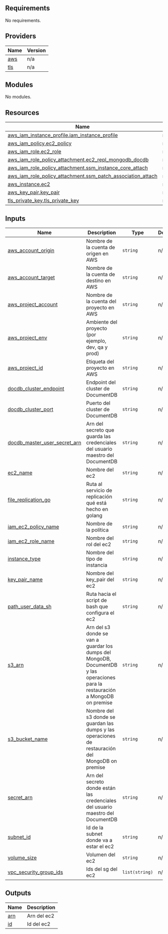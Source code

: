 <!-- BEGIN_TF_DOCS -->
## Requirements

No requirements.

## Providers

| Name | Version |
|------|---------|
| <a name="provider_aws"></a> [aws](#provider\_aws) | n/a |
| <a name="provider_tls"></a> [tls](#provider\_tls) | n/a |

## Modules

No modules.

## Resources

| Name | Type |
|------|------|
| [aws_iam_instance_profile.iam_instance_profile](https://registry.terraform.io/providers/hashicorp/aws/latest/docs/resources/iam_instance_profile) | resource |
| [aws_iam_policy.ec2_policy](https://registry.terraform.io/providers/hashicorp/aws/latest/docs/resources/iam_policy) | resource |
| [aws_iam_role.ec2_role](https://registry.terraform.io/providers/hashicorp/aws/latest/docs/resources/iam_role) | resource |
| [aws_iam_role_policy_attachment.ec2_repl_mongodb_docdb](https://registry.terraform.io/providers/hashicorp/aws/latest/docs/resources/iam_role_policy_attachment) | resource |
| [aws_iam_role_policy_attachment.ssm_instance_core_attach](https://registry.terraform.io/providers/hashicorp/aws/latest/docs/resources/iam_role_policy_attachment) | resource |
| [aws_iam_role_policy_attachment.ssm_patch_association_attach](https://registry.terraform.io/providers/hashicorp/aws/latest/docs/resources/iam_role_policy_attachment) | resource |
| [aws_instance.ec2](https://registry.terraform.io/providers/hashicorp/aws/latest/docs/resources/instance) | resource |
| [aws_key_pair.key_pair](https://registry.terraform.io/providers/hashicorp/aws/latest/docs/resources/key_pair) | resource |
| [tls_private_key.tls_private_key](https://registry.terraform.io/providers/hashicorp/tls/latest/docs/resources/private_key) | resource |

## Inputs

| Name | Description | Type | Default | Required |
|------|-------------|------|---------|:--------:|
| <a name="input_aws_account_origin"></a> [aws\_account\_origin](#input\_aws\_account\_origin) | Nombre de la cuenta de origen en AWS | `string` | n/a | yes |
| <a name="input_aws_account_target"></a> [aws\_account\_target](#input\_aws\_account\_target) | Nombre de la cuenta de destino en AWS | `string` | n/a | yes |
| <a name="input_aws_project_account"></a> [aws\_project\_account](#input\_aws\_project\_account) | Nombre de la cuenta del proyecto en AWS | `string` | n/a | yes |
| <a name="input_aws_project_env"></a> [aws\_project\_env](#input\_aws\_project\_env) | Ambiente del proyecto (por ejemplo, dev, qa y prod) | `string` | n/a | yes |
| <a name="input_aws_project_id"></a> [aws\_project\_id](#input\_aws\_project\_id) | Etiqueta del proyecto en AWS | `string` | n/a | yes |
| <a name="input_docdb_cluster_endpoint"></a> [docdb\_cluster\_endpoint](#input\_docdb\_cluster\_endpoint) | Endpoint del cluster de DocumentDB | `string` | n/a | yes |
| <a name="input_docdb_cluster_port"></a> [docdb\_cluster\_port](#input\_docdb\_cluster\_port) | Puerto del cluster de DocumentDB | `string` | n/a | yes |
| <a name="input_docdb_master_user_secret_arn"></a> [docdb\_master\_user\_secret\_arn](#input\_docdb\_master\_user\_secret\_arn) | Arn del secreto que guarda las credenciales del usuario maestro del DocumentDB | `string` | n/a | yes |
| <a name="input_ec2_name"></a> [ec2\_name](#input\_ec2\_name) | Nombre del ec2 | `string` | n/a | yes |
| <a name="input_file_replication_go"></a> [file\_replication\_go](#input\_file\_replication\_go) | Ruta al servicio de replicación qué está hecho en golang | `string` | n/a | yes |
| <a name="input_iam_ec2_policy_name"></a> [iam\_ec2\_policy\_name](#input\_iam\_ec2\_policy\_name) | Nombre de la política | `string` | n/a | yes |
| <a name="input_iam_ec2_role_name"></a> [iam\_ec2\_role\_name](#input\_iam\_ec2\_role\_name) | Nombre del rol del ec2 | `string` | n/a | yes |
| <a name="input_instance_type"></a> [instance\_type](#input\_instance\_type) | Nombre del tipo de instancia | `string` | n/a | yes |
| <a name="input_key_pair_name"></a> [key\_pair\_name](#input\_key\_pair\_name) | Nombre del key\_pair del ec2 | `string` | n/a | yes |
| <a name="input_path_user_data_sh"></a> [path\_user\_data\_sh](#input\_path\_user\_data\_sh) | Ruta hacia el script de bash que configura el ec2 | `string` | n/a | yes |
| <a name="input_s3_arn"></a> [s3\_arn](#input\_s3\_arn) | Arn del s3 donde se van a guardar los dumps del MongoDB, DocumentDB y las operaciones para la restauración a MongoDB on premise | `string` | n/a | yes |
| <a name="input_s3_bucket_name"></a> [s3\_bucket\_name](#input\_s3\_bucket\_name) | Nombre del s3 donde se guardan las dumps y las operaciones de restauración del MongoDB on premise | `string` | n/a | yes |
| <a name="input_secret_arn"></a> [secret\_arn](#input\_secret\_arn) | Arn del secreto donde están las credenciales del usuario maestro del DocumentDB | `string` | n/a | yes |
| <a name="input_subnet_id"></a> [subnet\_id](#input\_subnet\_id) | Id de la subnet donde va a estar el ec2 | `string` | n/a | yes |
| <a name="input_volume_size"></a> [volume\_size](#input\_volume\_size) | Volumen del ec2 | `string` | n/a | yes |
| <a name="input_vpc_security_group_ids"></a> [vpc\_security\_group\_ids](#input\_vpc\_security\_group\_ids) | Ids del sg del ec2 | `list(string)` | n/a | yes |

## Outputs

| Name | Description |
|------|-------------|
| <a name="output_arn"></a> [arn](#output\_arn) | Arn del ec2 |
| <a name="output_id"></a> [id](#output\_id) | Id del ec2 |
<!-- END_TF_DOCS -->
